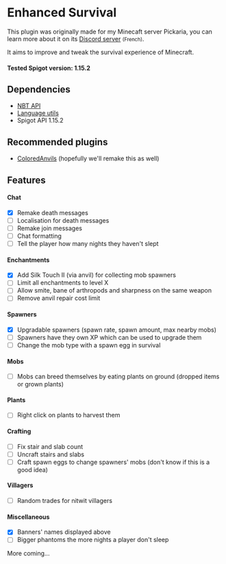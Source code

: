 # Enhanced Survival
This plugin was originally made for my Minecaft server Pickaria, you can learn more about it on its [Discord server](https://discord.gg/YR6fVaS) <small>(French)</small>.

It aims to improve and tweak the survival experience of Minecraft.

#### Tested Spigot version: 1.15.2

## Dependencies
- [NBT API](https://www.spigotmc.org/resources/nbt-api.7939/)
- [Language utils](https://www.spigotmc.org/resources/1-7-x-1-12-language-utils.8859/)
- Spigot API 1.15.2

## Recommended plugins
- [ColoredAnvils](https://www.spigotmc.org/resources/coloredanvils.2216/) (hopefully we'll remake this as well)

## Features

#### Chat
- [x] Remake death messages
- [ ] Localisation for death messages
- [ ] Remake join messages
- [ ] Chat formatting
- [ ] Tell the player how many nights they haven't slept

#### Enchantments
- [x] Add Silk Touch II (via anvil) for collecting mob spawners
- [ ] Limit all enchantments to level X
- [ ] Allow smite, bane of arthropods and sharpness on the same weapon
- [ ] Remove anvil repair cost limit

#### Spawners
- [x] Upgradable spawners (spawn rate, spawn amount, max nearby mobs)
- [ ] Spawners have they own XP which can be used to upgrade them
- [ ] Change the mob type with a spawn egg in survival

#### Mobs
- [ ] Mobs can breed themselves by eating plants on ground (dropped items or grown plants)

#### Plants
- [ ] Right click on plants to harvest them

#### Crafting
- [ ] Fix stair and slab count
- [ ] Uncraft stairs and slabs
- [ ] Craft spawn eggs to change spawners' mobs (don't know if this is a good idea)

#### Villagers
- [ ] Random trades for nitwit villagers

#### Miscellaneous
- [x] Banners' names displayed above
- [ ] Bigger phantoms the more nights a player don't sleep

More coming...
